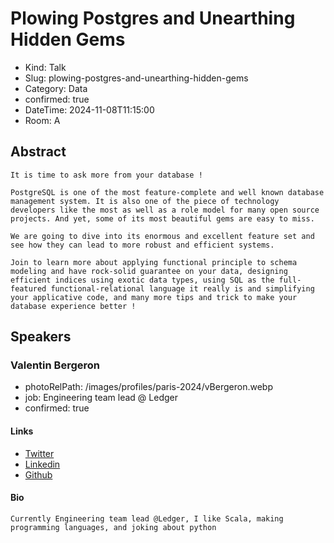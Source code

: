 # Plowing Postgres and Unearthing Hidden Gems

- Kind: Talk
- Slug: plowing-postgres-and-unearthing-hidden-gems
- Category: Data
- confirmed: true
- DateTime: 2024-11-08T11:15:00
- Room: A

## Abstract

```
It is time to ask more from your database !

PostgreSQL is one of the most feature-complete and well known database management system. It is also one of the piece of technology developers like the most as well as a role model for many open source projects. And yet, some of its most beautiful gems are easy to miss.

We are going to dive into its enormous and excellent feature set and see how they can lead to more robust and efficient systems.

Join to learn more about applying functional principle to schema modeling and have rock-solid guarantee on your data, designing efficient indices using exotic data types, using SQL as the full-featured functional-relational language it really is and simplifying your applicative code, and many more tips and trick to make your database experience better !
```

## Speakers

### Valentin Bergeron

- photoRelPath: /images/profiles/paris-2024/vBergeron.webp
- job: Engineering team lead @ Ledger
- confirmed: true

#### Links

- [Twitter](https://twitter.com/__vberg)
- [Linkedin](https://www.linkedin.com/in/valentinbergeron)
- [Github](https://github.com/vbergeron)

#### Bio

```
Currently Engineering team lead @Ledger, I like Scala, making programming languages, and joking about python
```
